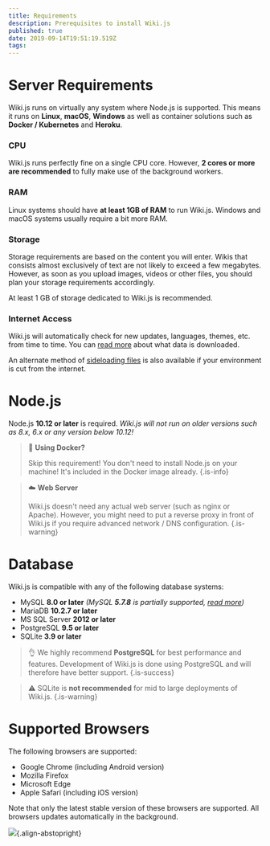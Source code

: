 ```yaml
---
title: Requirements
description: Prerequisites to install Wiki.js
published: true
date: 2019-09-14T19:51:19.519Z
tags: 
---
```


# Server Requirements

Wiki.js runs on virtually any system where Node.js is supported.
This means it runs on **Linux**, **macOS**, **Windows** as well as container solutions such as **Docker / Kubernetes** and **Heroku**.

### CPU
Wiki.js runs perfectly fine on a single CPU core. However, **2 cores or more are recommended** to fully make use of the background workers.

### RAM
Linux systems should have **at least 1GB of RAM** to run Wiki.js. Windows and macOS systems usually require a bit more RAM.

### Storage
Storage requirements are based on the content you will enter. Wikis that consists almost exclusively of text are not likely to exceed a few megabytes. However, as soon as you upload images, videos or other files, you should plan your storage requirements accordingly.

At least 1 GB of storage dedicated to Wiki.js is recommended.

### Internet Access
Wiki.js will automatically check for new updates, languages, themes, etc. from time to time. You can [read more](/install/requirements/internet) about what data is downloaded.

An alternate method of [sideloading files](/install/sideload) is also available if your environment is cut from the internet.

# Node.js

Node.js **10.12 or later** is required.
*Wiki.js will not run on older versions such as 8.x, 6.x or any version below 10.12!*

> :whale: **Using Docker?**
> 
> Skip this requirement! You don't need to install Node.js on your machine! It's included in the Docker image already.
{.is-info}

> :cloud: **Web Server**
>
> Wiki.js doesn't need any actual web server (such as nginx or Apache). However, you might need to put a reverse proxy in front of Wiki.js if you require advanced network / DNS configuration.
{.is-warning}

# Database

Wiki.js is compatible with any of the following database systems:

- MySQL **8.0 or later** *(MySQL **5.7.8** is partially supported, [read more](/install/requirements/mysql5))*
- MariaDB **10.2.7 or later**
- MS SQL Server **2012 or later**
- PostgreSQL **9.5 or later**
- SQLite **3.9 or later**

> :ok_hand: We highly recommend **PostgreSQL** for best performance and features. Development of Wiki.js is done using PostgreSQL and will therefore have better support.
{.is-success}

> :warning: SQLite is **not recommended** for mid to large deployments of Wiki.js.
{.is-warning}

# Supported Browsers

The following browsers are supported:

- Google Chrome (including Android version)
- Mozilla Firefox
- Microsoft Edge
- Apple Safari (including iOS version)

Note that only the latest stable version of these browsers are supported. All browsers updates automatically in the background.

![](https://a.icons8.com/ViUXyjOj/f4tFww/svg.svg){.align-abstopright}